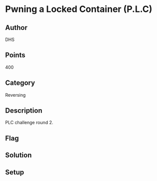 # Pwning a Locked Container (P.L.C)

## Author
DHS
## Points
400
## Category
Reversing
## Description
PLC challenge round 2.
## Flag

## Solution

## Setup
